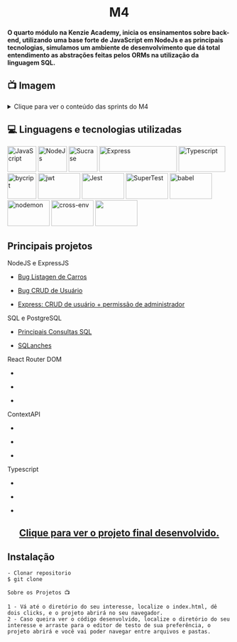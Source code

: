 <h1 align="center">M4</h1>
<h4>O quarto módulo na Kenzie Academy, inicia os ensinamentos sobre back-end, utilizando uma base forte de JavaScript em NodeJs e as principais tecnologias, simulamos um ambiente de desenvolvimento que dá total entendimento as abstrações feitas pelos ORMs na utilização da linguagem SQL.</h4>

## 📺 Imagem

<details>
  
<summary>Clique para ver o conteúdo das sprints do M4</summary>

![Printscreen](https://github.com/community/community/assets/57195630/c8d1af96-513a-4e60-b901-c4fd14bbf4a6)

</details> 

## 💻 Linguagens e tecnologias utilizadas
<p align="left"> 
<img src="" alt="JavaScript" width="65" height="58" max-width="100%">
<img src="" alt="NodeJs" width="65" height="58" max-width="100%">
<img src="" alt="Sucrase" width="65" height="58" max-width="100%">
<img src="" alt="Express" width="175" height="58" max-width="100%">
<img src="" alt="Typescript" width="105" height="58" max-width="100%">
<img src="" alt="bycript" width="65" height="58" max-width="100%">
<img src="" alt="jwt" width="95" height="58" max-width="100%">
<img src="" alt="Jest" width="95" height="58" max-width="100%">
<img src="" alt="SuperTest" width="95" height="58" max-width="100%">
<img src="" alt="babel" width="95" height="58" max-width="100%">
<img src="" alt="nodemon" width="95" height="58" max-width="100%">
<img src="" alt="cross-env" width="95" height="58" max-width="100%">
<img src="" alt="" width="95" height="58" max-width="100%">

## Principais projetos 
  
  NodeJS e ExpressJS
  - <p><a target=blank href="https://github.com/jveiiga/project-bug-list-cars">Bug Listagen de Carros</a></p>
  - <p><a target=blank href="https://github.com/jveiiga/project-bug-crud-user">Bug CRUD de Usuário</a></p>
  - <p><a target=blank href="https://github.com/jveiiga/project-crud-plus-admin-permission">Express: CRUD de usuário + permissão de administrador</a></p>

  SQL e PostgreSQL
  - <p><a target=blank href="https://github.com/jveiiga/project-queries-used-by-sql">Principais Consultas SQL</a></p>
  - <p><a target=blank href="https://github.com/jveiiga/project-SQLanches">SQLanches</a></p>

  React Router DOM
  - <p><a target=blank href=""></a></p>
  - <p><a target=blank href=""></a></p>
  - <p><a target=blank href=""></a></p>

  ContextAPI
  - <p><a target=blank href=""></a></p>
  - <p><a target=blank href=""></a></p>
  - <p><a target=blank href=""></a></p>

  Typescript
  - <p><a target=blank href=""></a></p>
  - <p><a target=blank href=""></a></p>
  - <p><a target=blank href=""></a></p>

  
  <h2 align="center"><a target=blank href="">Clique para ver o projeto final desenvolvido.</a></h2>

## Instalação

    - Clonar repositorio
    $ git clone 

    Sobre os Projetos 📺
    
    1 - Vá até o diretório do seu interesse, localize o index.html, dê dois clicks, e o projeto abrirá no seu navegador.
    2 - Caso queira ver o código desenvolvido, localize o diretório do seu interesse e arraste para o editor de testo de sua preferência, o projeto abrirá e você vai poder navegar entre arquivos e pastas.
